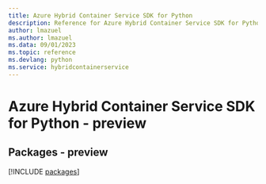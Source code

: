 ```yaml
---
title: Azure Hybrid Container Service SDK for Python
description: Reference for Azure Hybrid Container Service SDK for Python
author: lmazuel
ms.author: lmazuel
ms.data: 09/01/2023
ms.topic: reference
ms.devlang: python
ms.service: hybridcontainerservice
---
```

# Azure Hybrid Container Service SDK for Python - preview
## Packages - preview
[!INCLUDE [packages](hybrid-container-service-index.md)]